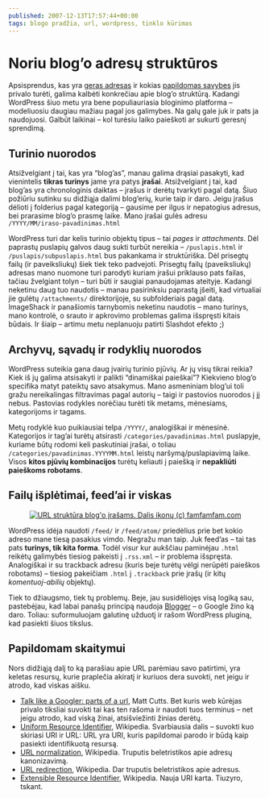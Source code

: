 ```yaml
---
published: 2007-12-13T17:57:44+00:00
tags: blogo pradžia, url, wordpress, tinklo kūrimas
---
```


# Noriu blog’o adresų struktūros

<p>Apsisprendus, kas yra <a href="https://www.dominykas.lt/2007/12/noriu-padorios-adresu-strukturos.html">geras adresas</a> ir kokias <a href="https://www.dominykas.lt/2007/12/noriu-pastovios-adresu-ir-turinio-strukturos.html">papildomas savybes</a> jis privalo turėti, galima kalbėti konkrečiau apie blog’o struktūrą. Kadangi WordPress šiuo metu yra bene populiauriasia bloginimo platforma – modeliuosiu daugiau mažiau pagal jos galimybes. Na galų gale juk ir pats ja naudojuosi. Galbūt laikinai – kol turėsiu laiko paieškoti ar sukurti geresnį sprendimą.</p>
<p><span id="more-8"></span></p>
<h2>Turinio nuorodos</h2>
<p>Atsižvelgiant į tai, kas yra “blog’as”, manau galima drąsiai pasakyti, kad vienintelis <strong>tikras turinys</strong> jame yra patys <strong>įrašai</strong>. Atsižvelgiant į tai, kad blog’as yra chronologinis daiktas – įrašus ir derėtų tvarkyti pagal datą. Šiuo požiūriu sutinku su didžiąja dalimi blog’erių, kurie taip ir daro. Jeigu įrašus dėlioti į folderius pagal kategoriją – gausime per ilgus ir nepatogius adresus, bei prarasime blog’o prasmę laike. Mano įrašai gulės adresu <code>/YYYY/MM/iraso-pavadinimas.html</code></p>
<p>WordPress turi dar kelis turinio objektų tipus – tai <i>pages</i> ir <i>attachments</i>. Dėl paprastų puslapių galvos daug sukti turbūt nereikia – <code>/puslapis.html</code> ir <code>/puslapis/subpuslapis.html</code> bus pakankama ir struktūriška. Dėl prisegtų failų (ir paveiksliukų) šiek tiek teko padvejoti. Prisegtų failų (paveiksliukų) adresas mano nuomone turi parodyti kuriam įrašui priklauso pats failas, tačiau žvelgiant tolyn – turi būti ir saugiai panaudojamas ateityje. Kadangi neketinu daug tuo naudotis – manau pasirinksiu paprastą įšeiti, kad virtualiai jie gulėtų <code>/attachments/</code> direktorijoje, su subfolderiais pagal datą. ImageShack ir panašiomis tarnybomis neketinu naudotis – mano turinys, mano kontrolė, o srauto ir apkrovimo problemas galima išspręsti kitais būdais. Ir šiaip – artimu metu neplanuoju patirti Slashdot efekto ;)</p>
<h2>Archyvų, sąvadų ir rodyklių nuorodos</h2>
<p>WordPress suteikia gana daug įvairių turinio pjūvių. Ar jų visų tikrai reikia? Kiek iš jų galima atsisakyti ir palikti “dinamiškai paieškai”? Kiekvieno blog’o specifika matyt pateiktų savo atsakymus. Mano asmeniniam blog’ui toli gražu nereikalingas filtravimas pagal autorių – taigi ir pastovios nuorodos į jį nebus. Pastovias rodykles norėčiau turėti tik metams, mėnesiams, kategorijoms ir tagams.</p>
<p>Metų rodyklė kuo puikiausiai telpa <code>/YYYY/</code>, analogiškai ir mėnesinė. Kategorijos ir tag’ai turėtų atsirasti <code>/categories/pavadinimas.html</code> puslapyje, kuriame būtų rodomi keli paskutiniai įrašai, o toliau <code>/categories/pavadinimas.YYYYMM.html</code> leistų naršymą/puslapiavimą laike. Visos <strong>kitos pjūvių kombinacijos</strong> turėtų keliauti į paiešką ir <strong>nepakliūti paieškoms robotams</strong>.</p>
<h2>Failų išplėtimai, feed’ai ir viskas</h2>
<p style="text-align:center;"><a href="https://www.dominykas.lt/attachments/2007/12/url-struktura-blogo-irasams.html" rel="attachment wp-att-9" title="URL struktūra blog&#039;o įrašams. Dalis ikonų (c) famfamfam.com"><img src="https://www.dominykas.lt/uploads/2007/12/structure.png" alt="URL struktūra blog&#039;o įrašams. Dalis ikonų (c) famfamfam.com" border="0/"></a></p>
<p>WordPress idėja naudoti <code>/feed/</code> ir <code>/feed/atom/</code> priedėlius prie bet kokio adreso mane tiesą pasakius vimdo. Negražu man taip. Juk feed’as – tai tas pats <strong>turinys, tik kita forma</strong>. Todėl visur kur aukščiau paminėjau <code>.html</code> reikėtų galimybės tiesiog pakeisti į <code>.rss.xml</code> – ir problema išspręsta. Analogiškai ir su trackback adresu (kuris beje turėtų vėlgi nerūpėti paieškos robotams) – tiesiog pakeičiam <code>.html</code> į <code>.trackback</code> prie įrašų (ir kitų <i>komentuoj-abilių</i> objektų).</p>
<p>Tiek to džiaugsmo, tiek tų problemų. Beje, jau susidėliojęs visą logiką sau, pastebėjau, kad labai panašų principą naudoja <a href="http://www.blogger.com/">Blogger</a> – o Google žino ką daro. Toliau: suformuluojam galutinę užduotį ir rašom WordPress pluginą, kad pasiekti šiuos tikslus.</p>
<h2>Papildomam skaitymui</h2>
<p>Nors didžiąją dalį to ką parašiau apie URL parėmiau savo patirtimi, yra keletas resursų, kurie praplečia akiratį ir kuriuos dera suvokti, net jeigu ir atrodo, kad viskas aišku.</p>
<ul>
<li><a href="http://www.mattcutts.com/blog/seo-glossary-url-definitions/">Talk like a Googler: parts of a url</a>, Matt Cutts. Bet kuris web kūrėjas privalo tiksliai suvokti tai kas ten rašoma ir naudoti tuos terminus – net jeigu atrodo, kad viską žinai, atsišviežinti žinias derėtų.</li>
<li><a href="http://en.wikipedia.org/wiki/Uniform_Resource_Identifier">Uniform Resource Identifier</a>, Wikipedia. Svarbiausia dalis – suvokti kuo skiriasi URI ir URL: URL yra URI, kuris papildomai parodo ir būdą kaip pasiekti identifikuotą resursą.</li>
<li><a href="http://en.wikipedia.org/wiki/URL_normalization">URL normalization</a>, Wikipedia. Truputis beletristikos apie adresų kanonizavimą.</li>
<li><a href="http://en.wikipedia.org/wiki/URL_redirection">URL redirection</a>, Wikipedia. Dar truputis beletristikos apie adresus.</li>
<li><a href="http://en.wikipedia.org/wiki/Extensible_Resource_Identifier">Extensible Resource Identifier</a>, Wikipedia. Nauja URI karta. Tiuzyro, tskant.</li>
</ul>